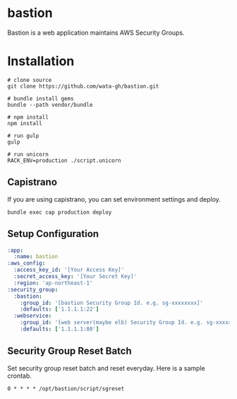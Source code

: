 # bastion

Bastion is a web application maintains AWS Security Groups.

# Installation

```shell
# clone source
git clone https://github.com/wata-gh/bastion.git

# bundle install gems
bundle --path vendor/bundle

# npm install
npm install

# run gulp
gulp

# run unicorn
RACK_ENV=production ./script.unicorn
```

## Capistrano

If you are using capistrano, you can set environment settings and deploy.

```shell
bundle exec cap production deploy
```

## Setup Configuration

```yaml
:app:
  :name: bastion
:aws_config:
  :access_key_id: '[Your Access Key]'
  :secret_access_key: '[Your Secret Key]'
  :region: 'ap-northeast-1'
:security_group:
  :bastion:
    :group_id: '[bastion Security Group Id. e.g. sg-xxxxxxxx]'
    :defaults: ['1.1.1.1:22']
  :webservice:
    :group_id: '[web server(maybe elb) Security Group Id. e.g. sg-xxxxxxxx]'
    :defaults: ['1.1.1.1:80']
```

## Security Group Reset Batch

Set security group reset batch and reset everyday.
Here is a sample crontab.

```
0 * * * * /opt/bastion/script/sgreset
```
